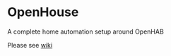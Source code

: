 # OpenHouse
A complete home automation setup around OpenHAB

Please see [wiki](https://github.com/openPhiL/openHouse/wiki)

